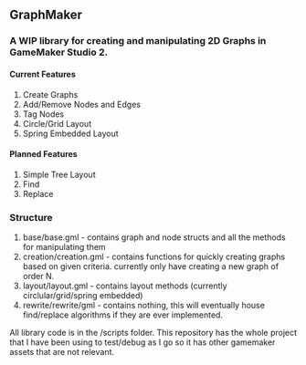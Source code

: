 ## GraphMaker
### A WIP library for creating and manipulating 2D Graphs in GameMaker Studio 2.

#### Current Features
1) Create Graphs
2) Add/Remove Nodes and Edges
3) Tag Nodes
4) Circle/Grid Layout
5) Spring Embedded Layout

#### Planned Features
1) Simple Tree Layout
2) Find
3) Replace


### Structure
1) base/base.gml - contains graph and node structs and all the methods for manipulating them
2) creation/creation.gml - contains functions for quickly creating graphs based on given criteria. currently only have creating a new graph of order N.
3) layout/layout.gml - contains layout methods (currently circlular/grid/spring embedded)
4) rewrite/rewrite/gml - contains nothing, this will eventually house find/replace algorithms if they are ever implemented.

All library code is in the /scripts folder. This repository has the whole project that I have been using to test/debug as I go so it has other gamemaker assets that are not relevant.
